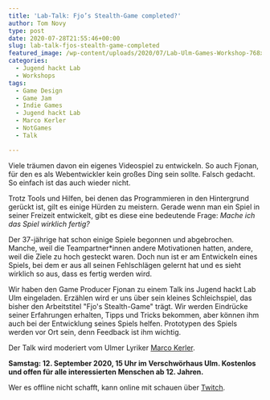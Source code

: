 ```yaml
---
title: 'Lab-Talk: Fjo’s Stealth-Game completed?'
author: Tom Novy
type: post
date: 2020-07-28T21:55:46+00:00
slug: lab-talk-fjos-stealth-game-completed
featured_image: /wp-content/uploads/2020/07/Lab-Ulm-Games-Workshop-768x432.jpg
categories:
  - Jugend hackt Lab
  - Workshops
tags:
  - Game Design
  - Game Jam
  - Indie Games
  - Jugend hackt Lab
  - Marco Kerler
  - NotGames
  - Talk

---
```

Viele träumen davon ein eigenes Videospiel zu entwickeln. So auch Fjonan, für den es als Webentwickler kein großes Ding sein sollte. Falsch gedacht. So einfach ist das auch wieder nicht.

Trotz Tools und Hilfen, bei denen das Programmieren in den Hintergrund gerückt ist, gilt es einige Hürden zu meistern. Gerade wenn man ein Spiel in seiner Freizeit entwickelt, gibt es diese eine bedeutende Frage: _Mache ich das Spiel wirklich fertig?_

Der 37-jährige hat schon einige Spiele begonnen und abgebrochen. Manche, weil die Teampartner*innen andere Motivationen hatten, andere, weil die Ziele zu hoch gesteckt waren. Doch nun ist er am Entwickeln eines Spiels, bei dem er aus all seinen Fehlschlägen gelernt hat und es sieht wirklich so aus, dass es fertig werden wird.

Wir haben den Game Producer Fjonan zu einem Talk ins Jugend hackt Lab Ulm eingeladen. Erzählen wird er uns über sein kleines Schleichspiel, das bisher den Arbeitstitel "Fjo's Stealth-Game" trägt. Wir werden Eindrücke seiner Erfahrungen erhalten, Tipps und Tricks bekommen, aber können ihm auch bei der Entwicklung seines Spiels helfen. Prototypen des Spiels werden vor Ort sein, denn Feedback ist ihm wichtig.

Der Talk wird moderiert vom Ulmer Lyriker [Marco Kerler][1].

**Samstag: 12. September 2020, 15 Uhr im Verschwörhaus Ulm. Kostenlos und offen für alle interessierten Menschen ab 12. Jahren.**

Wer es offline nicht schafft, kann online mit schauen über [Twitch][2].

 [1]: http://www.marcokerler.de
 [2]: https://www.twitch.tv/jugendhackt
